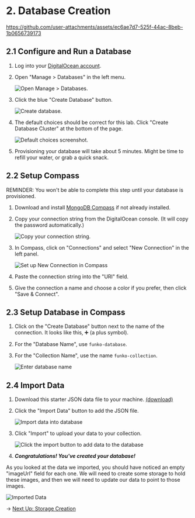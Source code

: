 # 2. Database Creation

https://github.com/user-attachments/assets/ec6ae7d7-525f-44ac-8beb-1b0656739173

## 2.1 Configure and Run a Database

1. Log into your [DigitalOcean account](https://cloud.digitalocean.com/login).
2. Open "Manage > Databases" in the left menu.

    ![Open Manage > Databases.](https://doimages.nyc3.cdn.digitaloceanspaces.com/GitHub/funko-showcase-workshop/2-Database/manage_databases.png)

3. Click the blue "Create Database" button.

    ![Create database.](https://doimages.nyc3.cdn.digitaloceanspaces.com/GitHub/funko-showcase-workshop/2-Database/create_database.png)

4. The default choices should be correct for this lab. Click "Create Database Cluster" at the bottom of the page.

    ![Default choices screenshot.](https://doimages.nyc3.cdn.digitaloceanspaces.com/GitHub/funko-showcase-workshop/2-Database/database_config.png)

5. Provisioning your database will take about 5 minutes. Might be time to refill your water, or grab a quick snack.

## 2.2 Setup Compass

REMINDER: You won't be able to complete this step until your database is provisioned.
1. Download and install [MongoDB Compass](https://www.mongodb.com/products/compass) if not already installed.
2. Copy your connection string from the DigitalOcean console. (It will copy the password automatically.)

    ![Copy your connection string.](https://doimages.nyc3.cdn.digitaloceanspaces.com/GitHub/funko-showcase-workshop/2-Database/connectionstring.png)

3. In Compass, click on "Connections" and select "New Connection" in the left panel.

    ![Set up New Connection in Compass](https://funko-workshop.nyc3.digitaloceanspaces.com/database/step-0.jpg)

4. Paste the connection string into the "URI" field.
5. Give the connection a name and choose a color if you prefer, then click "Save & Connect".

## 2.3 Setup Database in Compass

1. Click on the "Create Database" button next to the name of the connection. It looks like this, ➕ (a plus symbol).
2. For the "Database Name", use ```funko-database```.
3. For the "Collection Name", use the name ```funko-collection```.

    ![Enter database name](https://funko-workshop.nyc3.digitaloceanspaces.com/database/step-1.jpg)

## 2.4 Import Data

1. Download this starter JSON data file to your machine. [(download)](https://github.com/do-community/funko-showcase-workshop/blob/main/data.json) 
2. Click the "Import Data" button to add the JSON file.

    ![Import data into database](https://funko-workshop.nyc3.digitaloceanspaces.com/database/step-2.jpg)

3. Click "Import" to upload your data to your collection.

    ![Click the import button to add data to the database](https://funko-workshop.nyc3.digitaloceanspaces.com/database/step-4.jpg)

4. ***Congratulations!  You've created your database!***

As you looked at the data we imported, you should have noticed an empty "imageUrl" field for each one.  We will need to create some storage to hold these images, and then we will need to update our data to point to those images.

![Imported Data](https://doimages.nyc3.cdn.digitaloceanspaces.com/GitHub/funko-showcase-workshop/2-Database/importeddata.png)


→ [Next Up: Storage Creation](STORAGE.md)
